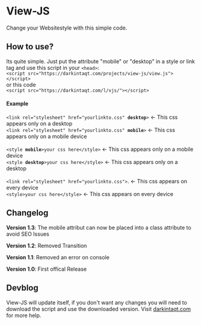 # View-JS
Change your Websitestyle with this simple code.  


<h2>How to use?</h2>
Its quite simple. 
Just put the attribute "mobile" or "desktop" in a style or link tag and use this script in your <code>&lt;head&gt;</code>: <br>
<code>&lt;script src="https://darkintaqt.com/projects/view-js/view.js"&gt;&lt;/script&gt;</code> 
<br>or this code</br>
<code>&lt;script src="https://darkintaqt.com/l/vjs/"&gt;&lt;/script&gt;</code>

<h4>Example</h4>
<code>&lt;link rel="stylesheet" href="yourlinkto.css" <strong>desktop</strong>&gt;</code> <- This css appears only on a desktop<br>
<code>&lt;link rel="stylesheet" href="yourlinkto.css" <strong>mobile</strong>&gt;</code>  <- This css appears only on a mobile device
<br><br>
<code>&lt;style <strong>mobile</strong>&gt;your css here&lt;/style&gt;</code>             <- This css appears only on a mobile device<br>
<code>&lt;style <strong>desktop</strong>&gt;your css here&lt;/style&gt;</code>            <- This css appears only on a desktop
<br><br>
<code>&lt;link rel="stylesheet" href="yourlinkto.css"&gt;</code>.        <- This css appears on every device
<br><code>&lt;style&gt;your css here&lt;/style&gt;</code>                <- This css appears on every device
<h2>Changelog</h2>
<p><strong>Version 1.3</strong>: The mobile attribut can now be placed into a class attribute to avoid SEO Issues</p>
<p><strong>Version 1.2</strong>: Removed Transition</p>
<p><strong>Version 1.1</strong>: Removed an error on console</p>
<p><strong>Version 1.0</strong>: First offical Release</p>
<h2>Devblog</h2>
View-JS will update itself, if you don't want any changes you will need to download the script and use the downloaded version.
Visit <a href="https://darkintaqt.com/blog/view-js/">darkintaqt.com</a> for more help. 
